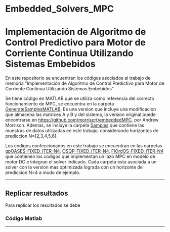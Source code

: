 # Embedded_Solvers_MPC

#     Implementación de Algoritmo de Control Predictivo para Motor de Corriente Continua Utilizando Sistemas Embebidos


En este repositorio se encuentran los códigos asociados al trabajo de memoria "Implementación de Algoritmo de Control Predictivo para Motor de Corriente Continua Utilizando Sistemas Embebidos".

Se tiene código en MATLAB que se utiliza como referencia del correcto funcionamiento de MPC, se encuentra en la carpeta [GenerateSamplesMATLAB](GenerateSamplesMATLAB).
Es una version que incluye una modificacion que almacena las matrices A y B y del sistema, la version original puede encontrarse en https://github.com/morrisort/embeddedMPC, por Andrew Morrison. Ademas, se incluye la carpeta [Samples](Samples) que contiene las muestras de datos utilizadas en este trabajo, considerando horizontes de prediccion N=[2,3,4,5,6].

Los codigos confeccionados en este trabajo se encuentran en las carpetas [qpOASES-FIXED_ITER-N4](qpOASES-FIXED_ITER-N4), [OSQP-FIXED_ITER-N4](OSQP-FIXED_ITER-N4), [FiOrdOS-FIXED_ITER-N4](FiOrdOS-FIXED_ITER-N4) que contienen los codigos que implementan un lazo MPC en modelo de motor DC e integran el solver indicado. Cada carpeta esta asociada a un solver con la version mas optimizada lograda con un horizonte de prediccion N=4 a modo de ejemplo. 

---

## Replicar resultados

Para replicar los resultados se debe 

### Código Matlab



---
